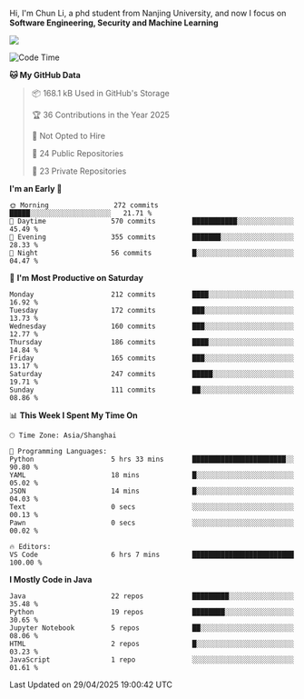 Hi, I'm Chun Li, a phd student from Nanjing University, and now I focus on **Software Engineering, Security and Machine Learning**

<!--![GitHub Snake Light](https://github.com/pppppkun/pppppkun/blob/output/github-snake.svg#gh-light-mode-only)-->
<!--![GitHub Snake dark](https://github.com/pppppkun/pppppkun/blob/output/github-snake-dark.svg#gh-dark-mode-only)-->

![](https://komarev.com/ghpvc/?username=pppppkun)
<!--START_SECTION:waka-->
![Code Time](http://img.shields.io/badge/Code%20Time-2%2C045%20hrs%2057%20mins-blue)

**🐱 My GitHub Data** 

> 📦 168.1 kB Used in GitHub's Storage 
 > 
> 🏆 36 Contributions in the Year 2025
 > 
> 🚫 Not Opted to Hire
 > 
> 📜 24 Public Repositories 
 > 
> 🔑 23 Private Repositories 
 > 
**I'm an Early 🐤** 

```text
🌞 Morning                272 commits         █████░░░░░░░░░░░░░░░░░░░░   21.71 % 
🌆 Daytime                570 commits         ███████████░░░░░░░░░░░░░░   45.49 % 
🌃 Evening                355 commits         ███████░░░░░░░░░░░░░░░░░░   28.33 % 
🌙 Night                  56 commits          █░░░░░░░░░░░░░░░░░░░░░░░░   04.47 % 
```
📅 **I'm Most Productive on Saturday** 

```text
Monday                   212 commits         ████░░░░░░░░░░░░░░░░░░░░░   16.92 % 
Tuesday                  172 commits         ███░░░░░░░░░░░░░░░░░░░░░░   13.73 % 
Wednesday                160 commits         ███░░░░░░░░░░░░░░░░░░░░░░   12.77 % 
Thursday                 186 commits         ████░░░░░░░░░░░░░░░░░░░░░   14.84 % 
Friday                   165 commits         ███░░░░░░░░░░░░░░░░░░░░░░   13.17 % 
Saturday                 247 commits         █████░░░░░░░░░░░░░░░░░░░░   19.71 % 
Sunday                   111 commits         ██░░░░░░░░░░░░░░░░░░░░░░░   08.86 % 
```


📊 **This Week I Spent My Time On** 

```text
🕑︎ Time Zone: Asia/Shanghai

💬 Programming Languages: 
Python                   5 hrs 33 mins       ███████████████████████░░   90.80 % 
YAML                     18 mins             █░░░░░░░░░░░░░░░░░░░░░░░░   05.02 % 
JSON                     14 mins             █░░░░░░░░░░░░░░░░░░░░░░░░   04.03 % 
Text                     0 secs              ░░░░░░░░░░░░░░░░░░░░░░░░░   00.13 % 
Pawn                     0 secs              ░░░░░░░░░░░░░░░░░░░░░░░░░   00.02 % 

🔥 Editors: 
VS Code                  6 hrs 7 mins        █████████████████████████   100.00 % 
```

**I Mostly Code in Java** 

```text
Java                     22 repos            █████████░░░░░░░░░░░░░░░░   35.48 % 
Python                   19 repos            ████████░░░░░░░░░░░░░░░░░   30.65 % 
Jupyter Notebook         5 repos             ██░░░░░░░░░░░░░░░░░░░░░░░   08.06 % 
HTML                     2 repos             █░░░░░░░░░░░░░░░░░░░░░░░░   03.23 % 
JavaScript               1 repo              ░░░░░░░░░░░░░░░░░░░░░░░░░   01.61 % 
```




 Last Updated on 29/04/2025 19:00:42 UTC
<!--END_SECTION:waka-->
